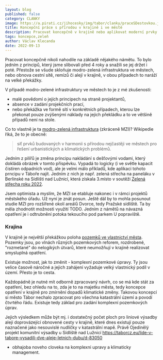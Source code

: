 ```yaml
---
layout: blog
published: false
category: CLANKY
image: https://a.pirati.cz/jihocesky/img/tabor/clanky/praceSDestovkou.jpg
title: Koncepční práce s přírodou v krajině i ve městě
description: Pracovat koncepčně v krajině nebo aplikovat moderní prvky modrozelené infrastruktury není nic jednoduchého z celé řady důvodů.
tags: koncepce,zeleň
author: Václav Klecanda
date: 2022-09-13
---
```


Pracovat koncepčně nikoli nahodile na základě nějakého námětu.
To bylo jedním z principů, který jsme slibovali před 4 roky a snažili se jej držet i poté.
Přestože se všude skloňuje modro-zelená infrastruktura ve městech,
nebo obnova cestní sítě, remízů či alejí v krajině,
v obou případech to naráží na velké překážky.

V případě modro-zelené infrastruktury ve městech to je z mé zkušenosti:
- malé povědomí o jejích principech na straně projektantů,
- absence v zadání projekčních prací,
- nebo překážka ve formě sítí v konkrétních případech, kterou lze překonat pouze zvýšenými náklady na jejich překládku a to ve většině případů není na stole.

Co to vlastně je ta [modro-zelená infrastruktura](https://cs.wikipedia.org/wiki/Modro-zelen%C3%A1_infrastruktura) (zkráceně MZI)? Wikipedie říká, že to je obecně:

> síť prvků budovaných v harmonii s přírodou nejčastěji ve městech pro řešení urbanistických a klimatických problémů.

Jedním z pilířů je změna principu nakládání s dešťovými vodami, který dokládá obrázek v tomto příspěvku.
Vypadá to logicky (i ve světle kapacit čistíren odpadních vod), ale je velmi málo příkladů, kde aplikaci tohoto prncipu v Táboře najít.
Jedním z nich je např. zelená střecha na paneláku v Berlínské na Sídlišti nad Lužnicí, která získala 3.místo v soutěži [Zelená střecha roku 2022](https://www.facebook.com/mutaborcz/posts/pfbid02n6GXU1rtwufoGunbj5bBfQviCUmnM37PUn7Kffb55aTrzS2fZ58bMiq8GeCXc2Lfl).

Jsem optimista a myslím, že MZI se etabluje nakonec i v rámci projektů městského úřadu.
Už nyní je znát posun.
Ještě dál by to mohla posunout studie MZI pro rozšířené okolí areálů Dvorce, tedy Pražské sídliště.
Ta by měla zhodnotit možnosti využití TODO.
Jedním z námětů na návazná opatření je i odtrubnění potoka tekoucího pod parkem U popraviště. 

### Krajina

V krajině je největší překážkou poloha [pozemků ve vlastnictví města](https://mapy.mutabor.cz/mapa/katastralni-mapa-g/?c=-734317.95%3A-1120338.1&z=4&lb=of2021&ly=uln%2Cpag%2Cpammg&lbo=1&lyo=).
Pozemky jsou, po vlnách různých pozemkových reforem, rozdrobené, "rozmetané" do nelogikých útvarů, které neumožňují v krajině realizovat smysluplná opatření.

Existuje možnost, jak to změnit - komplexní pozemkové úpravy.
Ty jsou velice časově náročné a jejich zahájení vyžaduje velký vlastnický podíl v území.
Přesto je to cesta.

Každopádně je nutné mít odborně zpracovaný návrh, co se má kde stát za opatření, bez ohledu na to, zda je to na majetku města, tedy koncepce opatření v krajině pro zmírnění dopadů klimatické změny. 
Takovou koncepcí si město Tábor nechalo zpracovat pro všechna katastrální území a povodí čtvrtého řádu.
Existuje tedy základ pro zadání komplexní pozemkových úprav.

Jejich výsledkem může být mj. i dostatečný počet ploch pro liniové výsadby alejí
doprovázející obnovené cesty v krajině, 
které dnes existují pouze naznačené jako nesouvislé nudličky v katastrální mapě.
Právě 
Ojedinělý projekt komunitní výsadby u Sídliště nad Lužnicí
https://taborcz.eu/lide-v-tabore-vysadili-dve-aleje-letnich-dubu/d-83050

+ obhajoba noveho cloveka na komplexni upravy a klimaticky management.